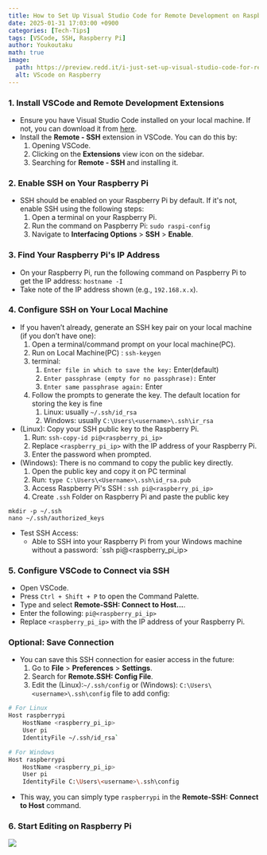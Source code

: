 ```yaml
---
title: How to Set Up Visual Studio Code for Remote Development on Raspberry Pi via SSH
date: 2025-01-31 17:03:00 +0900
categories: [Tech-Tips]
tags: [VSCode, SSH, Raspberry Pi]
author: Youkoutaku
math: true
image:
  path: https://preview.redd.it/i-just-set-up-visual-studio-code-for-remote-development-on-v0-ieh7oacw9bge1.png?width=640&crop=smart&auto=webp&s=93192dc0f9df66059316a00358c91303cde7c64a
  alt: VScode on Raspberry
---
```



### 1. **Install VSCode and Remote Development Extensions**

- Ensure you have Visual Studio Code installed on your local machine. If not, you can download it from [here](https://code.visualstudio.com/).
- Install the **Remote - SSH** extension in VSCode. You can do this by:
    1. Opening VSCode.
    2. Clicking on the **Extensions** view icon on the sidebar.
    3. Searching for **Remote - SSH** and installing it.

### 2. **Enable SSH on Your Raspberry Pi**
- SSH should be enabled on your Raspberry Pi by default. If it's not, enable SSH using the following steps:
    1. Open a terminal on your Raspberry Pi.
    2. Run the command on Paspberry Pi:
        `sudo raspi-config`
    3. Navigate to **Interfacing Options** > **SSH** > **Enable**.

### 3. **Find Your Raspberry Pi's IP Address**
- On your Raspberry Pi, run the following command on Paspberry Pi to get the IP address:
    `hostname -I`
- Take note of the IP address shown (e.g., `192.168.x.x`).

### 4. **Configure SSH on Your Local Machine**
- If you haven’t already, generate an SSH key pair on your local machine (if you don’t have one):
    1. Open a terminal/command prompt on your local machine(PC).
    2. Run on Local Machine(PC) :
        `ssh-keygen`
	3. terminal: 
		1. `Enter file in which to save the key:` Enter(default)
	    1. `Enter passphrase (empty for no passphrase):` Enter
	    2. `Enter same passphrase again:` Enter
    1. Follow the prompts to generate the key. The default location for storing the key is fine
	    1. Linux: usually `~/.ssh/id_rsa`
	    2. Windows: usually `C:\Users\<username>\.ssh\ir_rsa`
- (Linux): Copy your SSH public key to the Raspberry Pi.
    1. Run:
        `ssh-copy-id pi@<raspberry_pi_ip>`
    2. Replace `<raspberry_pi_ip>` with the IP address of your Raspberry Pi.
    3. Enter the password when prompted.
- (Windows): There is no command to copy the public key directly.
	1. Open the public key and copy it on PC terminal
	2. Run: 
		`type C:\Users\<Username>\.ssh\id_rsa.pub`
	3. Access Raspberry Pi's SSH :
		`ssh pi@<raspberry_pi_ip>`
	4. Create `.ssh` Folder on Raspberry Pi and paste the public key

```shell
mkdir -p ~/.ssh
nano ~/.ssh/authorized_keys
```

- Test SSH Access:
	- Able to SSH into your Raspberry Pi from your Windows machine without a password:
		`ssh pi@<raspberry_pi_ip>

### 5. **Configure VSCode to Connect via SSH**

- Open VSCode.
- Press `Ctrl + Shift + P` to open the Command Palette.
- Type and select **Remote-SSH: Connect to Host...**.
- Enter the following: `pi@<raspberry_pi_ip>`
- Replace `<raspberry_pi_ip>` with the IP address of your Raspberry Pi.



### Optional: **Save Connection**

- You can save this SSH connection for easier access in the future:
    1. Go to **File** > **Preferences** > **Settings**.
    2. Search for **Remote.SSH: Config File**.
    3. Edit the (Linux):`~/.ssh/config` or (Windows): `C:\Users\<username>\.ssh\config` file to add config:

```bash
# For Linux
Host raspberrypi
	HostName <raspberry_pi_ip>   
	User pi   
	IdentityFile ~/.ssh/id_rsa`
```
```bash
# For Windows
Host raspberrypi
	HostName <raspberry_pi_ip>   
	User pi   
	IdentityFile C:\Users\<username>\.ssh\config
```

- This way, you can simply type `raspberrypi` in the **Remote-SSH: Connect to Host** command.

### 6. **Start Editing on Raspberry Pi**

![](https://preview.redd.it/i-just-set-up-visual-studio-code-for-remote-development-on-v0-ieh7oacw9bge1.png?width=640&crop=smart&auto=webp&s=93192dc0f9df66059316a00358c91303cde7c64a)